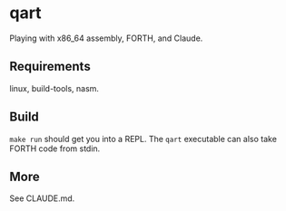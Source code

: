 # qart

Playing with x86_64 assembly, FORTH, and Claude.

## Requirements

linux, build-tools, nasm.

## Build

`make run` should get you into a REPL.  The `qart` executable can also take FORTH code from stdin.

## More

See CLAUDE.md.

